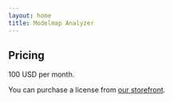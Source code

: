 ```yaml
---
layout: home
title: Modelmap Analyzer
---
```

## Pricing

100 USD per month.

You can purchase a license from [our storefront](https://ins0modelmap.onfastspring.com/analyzer).


